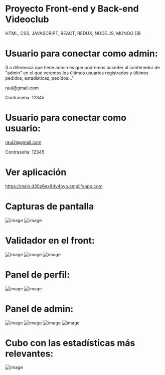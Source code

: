 # Proyecto Front-end y Back-end Videoclub
HTML, CSS, JAVASCRIPT, REACT, REDUX, NODE.JS, MONGO DB


# Usuario para conectar como admin:
(La diferencia que tiene admin es que podremos acceder al contenedor de "admin" en el que veremos los últimos usuarios registrados y últimos pedidos, estadísticas, pedidos..."

raul@gmail.com

Contraseña:
12345

# Usuario para conectar como usuario:
raul2@gmail.com

Contraseña:
12345

# Ver aplicación
https://main.d30z6ex64y4oyo.amplifyapp.com
# Capturas de pantalla
![image](https://user-images.githubusercontent.com/28491001/145027441-f47ecb26-ac23-450e-99bb-a65e44e10018.png)
![image](https://user-images.githubusercontent.com/28491001/145027475-a93391b9-e1f4-4fbe-96f4-4c4839259ff3.png)
# Validador en el front:
![image](https://user-images.githubusercontent.com/28491001/145027625-235b21f0-2599-4353-bc89-67c43612a481.png)
![image](https://user-images.githubusercontent.com/28491001/145027701-a1634cbb-aa0c-4f85-b8ab-74293c12e1f6.png)
![image](https://user-images.githubusercontent.com/28491001/145027749-087b6040-a6c9-4d8a-b7d4-95fb8fe8e860.png)
# Panel de perfil: 
![image](https://user-images.githubusercontent.com/28491001/145032546-a3201415-62b4-456e-9a55-492b7ecf236e.png)
![image](https://user-images.githubusercontent.com/28491001/145032584-76d63f35-6985-40a8-bcba-26c1b834f67e.png)

# Panel de admin:
![image](https://user-images.githubusercontent.com/28491001/145027879-88484fc6-e25c-4820-ae81-8553b4830409.png)
![image](https://user-images.githubusercontent.com/28491001/145027915-bd616423-9dfa-4c5e-86a8-eb1e36057f97.png)
![image](https://user-images.githubusercontent.com/28491001/145027933-98c72747-080d-4a74-8909-736359959cf9.png)
![image](https://user-images.githubusercontent.com/28491001/145027968-422954c8-adaf-4504-a1a7-3a0e3ca12365.png)
# Cubo con las estadísticas más relevantes:
![image](https://user-images.githubusercontent.com/28491001/145028002-a36b86d9-441e-4c02-b6a9-d92fd3e5d7f3.png)


